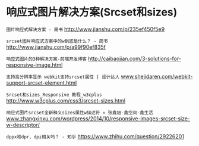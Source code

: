 # 响应式图片解决方案(Srcset和sizes)

`图片响应式解决方案 - 简书`
http://www.jianshu.com/p/235ef450f5e9

`srcset图片响应式方案中的w到底是什么？ - 简书`
http://www.jianshu.com/p/a99f90ef835f

`响应式图片的3种解决方案-前端开发博客`
http://caibaojian.com/3-solutions-for-responsive-image.html

`支持高分辨率显示 webkit支持srcset属性 | 设计达人`
www.shejidaren.com/webkit-support-srcset-element.html

`Srcset和sizes_Responsive 教程_w3cplus`
http://www.w3cplus.com/css3/srcset-sizes.html

`响应式图片srcset全新释义sizes属性w描述符 « 张鑫旭-鑫空间-鑫生活`
www.zhangxinxu.com/wordpress/2014/10/responsive-images-srcset-size-w-descriptor/

`dppx和dpr、dpi相关吗？ - 知乎`
https://www.zhihu.com/question/29226201
